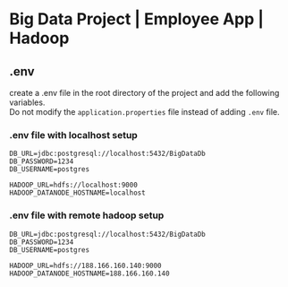 # Big Data Project | Employee App | Hadoop

## .env

create a .env file in the root directory of the project and add the following variables.
<br>
Do not modify the `application.properties` file instead of adding `.env` file.

### .env file with localhost setup

``` properties
DB_URL=jdbc:postgresql://localhost:5432/BigDataDb
DB_PASSWORD=1234
DB_USERNAME=postgres

HADOOP_URL=hdfs://localhost:9000
HADOOP_DATANODE_HOSTNAME=localhost
```

### .env file with remote hadoop setup

``` properties
DB_URL=jdbc:postgresql://localhost:5432/BigDataDb
DB_PASSWORD=1234
DB_USERNAME=postgres

HADOOP_URL=hdfs://188.166.160.140:9000
HADOOP_DATANODE_HOSTNAME=188.166.160.140
```
